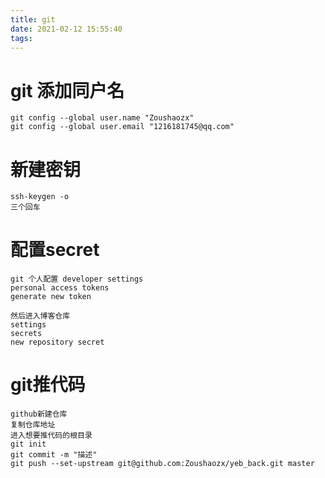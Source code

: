 ```yaml
---
title: git
date: 2021-02-12 15:55:40
tags:
---
```

# git 添加同户名

```
git config --global user.name "Zoushaozx" 
git config --global user.email "1216181745@qq.com"
```



# 新建密钥

```
ssh-keygen -o
三个回车

```

# 配置secret

```
git 个人配置 developer settings
personal access tokens
generate new token 

然后进入博客仓库
settings
secrets
new repository secret

```

# git推代码

```
github新建仓库
复制仓库地址
进入想要推代码的根目录
git init 
git commit -m "描述"		
git push --set-upstream git@github.com:Zoushaozx/yeb_back.git master
```

